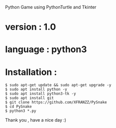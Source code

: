 Python Game using PythonTurtle and Tkinter
# version      : 1.0
# language     : python3
# Installation :
```
$ sudo apt-get update && sudo apt-get upgrade -y
$ sudo apt install python -y
$ sudo apt install python3-tk -y
$ sudo apt install git
$ git clone https://github.com/XFRANZZ/PySnake
$ cd PySnake
$ python3 *.py
```
Thank you , have a nice day :)
